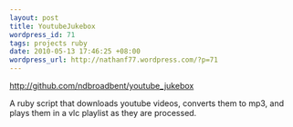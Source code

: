 ```yaml
---
layout: post
title: YoutubeJukebox
wordpress_id: 71
tags: projects ruby
date: 2010-05-13 17:46:25 +08:00
wordpress_url: http://nathanf77.wordpress.com/?p=71
---
```

<a href="http://github.com/ndbroadbent/youtube_jukebox">http://github.com/ndbroadbent/youtube_jukebox</a>

A ruby script that downloads youtube videos, converts them to mp3, and plays them in a vlc playlist as they are processed.

